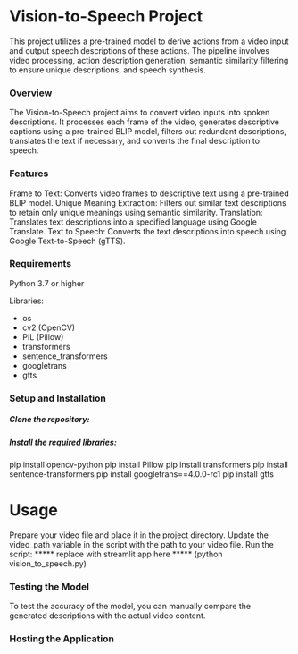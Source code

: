 # Vision-to-Speech Project
This project utilizes a pre-trained model to derive actions from a video input and output speech descriptions of these actions. The pipeline involves video processing, action description generation, semantic similarity filtering to ensure unique descriptions, and speech synthesis.


### Overview
The Vision-to-Speech project aims to convert video inputs into spoken descriptions. It processes each frame of the video, generates descriptive captions using a pre-trained BLIP model, filters out redundant descriptions, translates the text if necessary, and converts the final description to speech.

### Features
Frame to Text: Converts video frames to descriptive text using a pre-trained BLIP model.
Unique Meaning Extraction: Filters out similar text descriptions to retain only unique meanings using semantic similarity.
Translation: Translates text descriptions into a specified language using Google Translate.
Text to Speech: Converts the text descriptions into speech using Google Text-to-Speech (gTTS).

### Requirements
Python 3.7 or higher

Libraries:

- os
- cv2 (OpenCV)
- PIL (Pillow)
- transformers
- sentence_transformers
- googletrans
- gtts

### Setup and Installation

##### Clone the repository:
##### Install the required libraries:
pip install opencv-python
pip install Pillow
pip install transformers
pip install sentence-transformers
pip install googletrans==4.0.0-rc1
pip install gtts

# Usage
Prepare your video file and place it in the project directory.
Update the video_path variable in the script with the path to your video file.
Run the script:
***** replace with streamlit app here *****
(python vision_to_speech.py)

### Testing the Model
To test the accuracy of the model, you can manually compare the generated descriptions with the actual video content. 


### Hosting the Application

